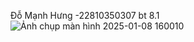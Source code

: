 Đỗ Mạnh Hưng -22810350307
bt 8.1 ![Ảnh chụp màn hình 2025-01-08 160010](https://github.com/user-attachments/assets/dff7acd5-3a19-404c-9c38-2ab832ad273d)
